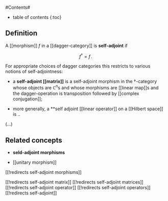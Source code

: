 
#Contents#
* table of contents
{:toc}

## Definition

A [[morphism]] $f$ in a [[dagger-category]] is **self-adjoint** if

$$
  f^\dagger = f
  \,.
$$

For appropriate choices of dagger categories this restricts to various notions of self-adjointness:

* a **self-adjoint [[matrix]]** is a self-adjoint morphism in the $\dagger$-category whose objects are $\mathbb{C}^n$s and whose morphisms are [[linear map]]s and the dagger-operation is transposition followed by [[complex conjugation]];

* more generally, a **self adjoint [[linear operator]] on a [[Hilbert space]] is ..

(...)

## Related concepts

* **seld-adjoint morphisms**

* [[unitary morphism]]

[[!redirects self-adjoint morphisms]]

[[!redirects self-adjoint matrix]]
[[!redirects self-adjoint matrices]]
[[!redirects self-adjoint operator]]
[[!redirects self-adjoint operators]]
[[!redirects self-adjoint]]